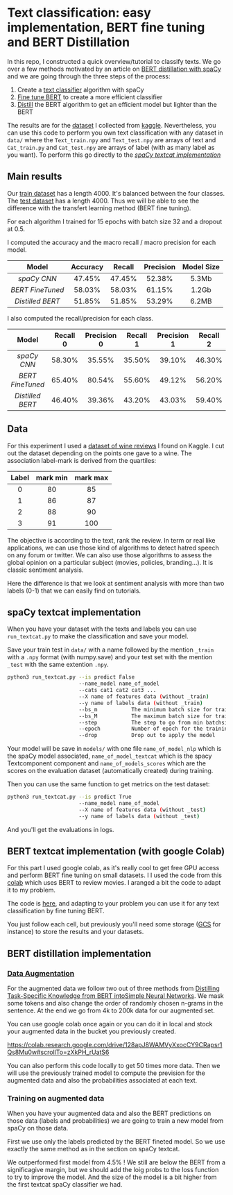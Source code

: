 # Text classification: easy implementation, BERT fine tuning and BERT Distillation

In this repo, I constructed a quick overview/tutorial to classify texts. We go over a few methods motivated by an article on [BERT distillation with spaCy](https://towardsdatascience.com/distilling-bert-models-with-spacy-277c7edc426c) and we are going through the three steps of the process:

1. Create a [text classifier](https://github.com/explosion/spaCy/blob/master/examples/training/train_textcat.py) algorithm with spaCy
2. [Fine tune BERT](https://github.com/google-research/bert#fine-tuning-with-bert) to create a more efficient classifier
3. [Distill](https://arxiv.org/pdf/1503.02531.pdf) the BERT algorithm to get an efficient model but lighter than the BERT

The results are for the [dataset](https://www.kaggle.com/zynicide/wine-reviews#winemag-data_first150k.csv) I collected from [kaggle](https://www.kaggle.com/). Nevertheless, you can use this code to perform you own text classification with any dataset in `data/` where the `Text_train.npy` and `Text_test.npy` are arrays of text and `Cat_train.py` and `Cat_test.npy` are arrays of label (with as many label as you want). To perform this go directly to the [*spaCy textcat implementation*](https://github.com/agombert/textcat/blob/master/README.md#spacy-textcat-implementation)

## Main results

Our [train dataset](https://github.com/agombert/textcat/data/Text_train.npy) has a length 4000. It's balanced between the four classes. The [test dataset](https://github.com/agombert/textcat/data/Text_test.npy) has a length 4000. Thus we will be able to see the difference with the transfert learning method (BERT fine tuning).

For each algorithm I trained for 15 epochs with batch size 32 and a dropout at 0.5. 

I computed the accuracy and the macro recall / macro precision for each model.

|      Model     | Accuracy | Recall | Precision | Model Size|
|:--------------:|:--------:|:------:|:---------:|:---------:|
| *spaCy CNN*    |  47.45%  | 47.45% |   52.38%  |   5.3Mb   |
|*BERT FineTuned*|  58.03%  | 58.03% |   61.15%  |   1.2Gb   |
|*Distilled BERT*|  51.85%  | 51.85% |   53.29%  |   6.2MB   |

I also computed the recall/precision for each class. 

|      Model     | Recall 0 | Precision 0 | Recall 1 | Precision 1 | Recall 2 | Precision 2 | Recall 3 | Precision 3 |
|:--------------:|:--------:|:-----------:|:--------:|:-----------:|:--------:|:-----------:|:--------:|:-----------:|
|*spaCy CNN*     |58.30%|35.55%|35.50%|39.10%|46.30%|75.78%|49.70%|59.10%|
|*BERT FineTuned*|65.40%|80.54%|55.60%|49.12%|56.20%|43.74%|54.90%|71.21%|
|*Distilled BERT*|46.40%|39.36%|43.20%|43.03%|59.40%|70.38%|58.40%|60.02%|

## Data

For this experiment I used a [dataset of wine reviews](https://www.kaggle.com/zynicide/wine-reviews#winemag-data_first150k.csv) I found on Kaggle. I cut out the dataset depending on the points one gave to a wine. The association label-mark is derived from the quartiles:

| Label | mark min | mark max |
|:-----:|:--------:|:--------:|
| 0     | 80       | 85       |
| 1     | 86       | 87       |
| 2     | 88       | 90       |
| 3     | 91       | 100      |

The objective is according to the text, rank the review. In term or real like applications, we can use those kind of algorithms to detect hatred speech on any forum or twitter. We can also use those algorithms to assess the global opinion on a particular subject (movies, policies, branding...). It is classic sentiment analysis. 

Here the difference is that we look at sentiment analysis with more than two labels (0-1) that we can easily find on tutorials.

## spaCy textcat implementation

When you have your dataset with the texts and labels you can use `run_textcat.py` to make the classification and save your model.

Save your train test in `data/` with a name followed by the mention `_train` with a `.npy` format (with numpy.save) and your test set with the mention `_test` with the same extention `.npy`.


```bash
python3 run_textcat.py --is predict False
                       --name_model name_of_model
                       --cats cat1 cat2 cat3 ...
                       --X name of features data (without _train)
                       --y name of labels data (without _train)
                       --bs_m           The minimum batch size for training
                       --bs_M           The maximum batch size for training
                       --step           The step to go from min batchsize to max batchsize
                       --epoch          Number of epoch for the training
                       --drop           Drop out to apply the model
```

Your model will be save in `models/` with one file `name_of_model_nlp` which is the spaCy model associated, `name_of_model_textcat` which is the spacy Textcomponent component and `name_of_models_scores` which are the scores on the evaluation dataset (automatically created) during training.

Then you can use the same function to get metrics on the test dataset:

```bash
python3 run_textcat.py --is predict True
                       --name_model name_of_model
                       --X name of features data (without _test)
                       --y name of labels data (without _test)
```

And you'll get the evaluations in logs. 

## BERT textcat implementation (with google Colab)

For this part I used google colab, as it's really cool to get free GPU access and perform BERT fine tuning on small datasets. I I used the code from this [colab](https://colab.research.google.com/github/google-research/bert/blob/master/predicting_movie_reviews_with_bert_on_tf_hub.ipynb#scrollTo=dsBo6RCtQmwx) which uses BERT to review movies. I aranged a bit the code to adapt it to my problem. 

The code is [here](https://colab.research.google.com/drive/1MShG1gDV5TfvVEYDTBgr5LCzVNVmTf03#scrollTo=NwW9OH0CBJx9&uniqifier=1), and adapting to your problem you can use it for any text classification by fine tuning BERT. 

You just follow each cell, but previously you'll need some storage ([GCS](https://console.cloud.google.com/storage) for instance) to store the results and your datasets. 

## BERT distillation implementation

### [Data Augmentation](https://arxiv.org/abs/1503.02531)

For the augmented data we follow two out of three methods from [Distilling Task-Specific Knowledge from BERT intoSimple Neural Networks](https://arxiv.org/pdf/1903.12136.pdf). We mask some tokens and also change the order of randomly chosen n-grams in the sentence. At the end we go from 4k to 200k data for our augmented set.

You can use google colab once again or you can do it in local and stock your augmented data in the bucket you previously created. 

https://colab.research.google.com/drive/128apJ8WAMVyXxocCY9CRapsr1Qs8Mu0w#scrollTo=zXkPH_rUatS6

You can also perform this code locally to get 50 times more data. Then we will use the previously trained model to compute the prevision for the augmented data and also the probabilities associated at each text. 

### Training on augmented data

When you have your augmented data and also the BERT predictions on those data (labels and probabilities) we are going to train a new model from spaCy on those data.

First we use only the labels predicted by the BERT fineted model. So we use exactly the same method as in the section on spaCy textcat. 

We outperformed first model from 4.5% ! We still are below the BERT from a significagive margin, but we should add the loig probs to the loss function to try to improve the model. And the size of the model is a bit higher from the first textcat spaCy classifier we had. 
